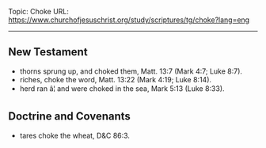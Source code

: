 Topic: Choke
URL: https://www.churchofjesuschrist.org/study/scriptures/tg/choke?lang=eng

---

## New Testament

- thorns sprung up, and choked them, Matt. 13:7 (Mark 4:7; Luke 8:7).
- riches, choke the word, Matt. 13:22 (Mark 4:19; Luke 8:14).
- herd ran â¦ and were choked in the sea, Mark 5:13 (Luke 8:33).

## Doctrine and Covenants

- tares choke the wheat, D&C 86:3.

